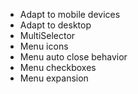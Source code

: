 * Adapt to mobile devices
* Adapt to desktop
* MultiSelector
* Menu icons
* Menu auto close behavior
* Menu checkboxes
* Menu expansion
